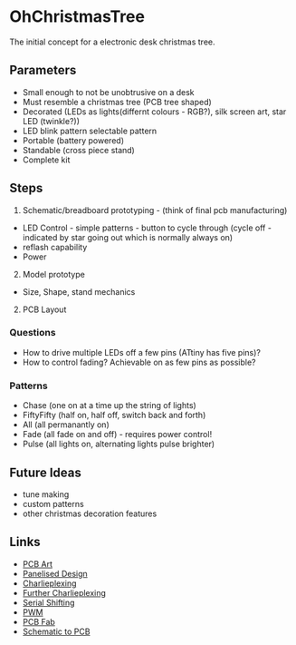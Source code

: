 # OhChristmasTree
The initial concept for a electronic desk christmas tree.

## Parameters

* Small enough to not be unobtrusive on a desk
* Must resemble a christmas tree (PCB tree shaped)
* Decorated (LEDs as lights(differnt colours - RGB?), silk screen art, star LED (twinkle?))
* LED blink pattern selectable pattern
* Portable (battery powered)
* Standable (cross piece stand)
* Complete kit

## Steps
1. Schematic/breadboard prototyping - (think of final pcb manufacturing)
* LED Control - simple patterns - button to cycle through (cycle off - indicated by star going out which is normally always on)
* reflash capability
* Power
2. Model prototype
* Size, Shape, stand mechanics
2. PCB Layout

### Questions
* How to drive multiple LEDs off a few pins (ATtiny has five pins)?
* How to control fading? Achievable on as few pins as possible?

### Patterns
* Chase (one on at a time up the string of lights)
* FiftyFifty (half on, half off, switch back and forth)
* All (all permanantly on)
* Fade (all fade on and off) - requires power control!
* Pulse (all lights on, alternating lights pulse brighter)

## Future Ideas
* tune making
* custom patterns
* other christmas decoration features

## Links 
* [PCB Art](https://medium.com/@urish/a-practical-guide-to-designing-pcb-art-b5aa22926a5c)
* [Panelised Design](http://docs.oshpark.com/troubleshooting/panelized-designs/)
* [Charlieplexing](https://en.wikipedia.org/wiki/Charlieplexing)
* [Further Charlieplexing](https://www.instructables.com/id/Controlling-20-Leds-from-5-Arduino-pins-using-Cha/)
* [Serial Shifting](https://www.arduino.cc/en/Tutorial/ShiftOut)
* [PWM](https://www.arduino.cc/en/tutorial/fade)
* [PCB Fab](https://jlcpcb.com/)
* [Schematic to PCB](https://www.youtube.com/watch?v=35YuILUlfGs)
